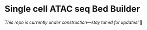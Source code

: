 # Single cell ATAC seq Bed Builder

*This repo is currently under construction—stay tuned for updates!* 🚧
